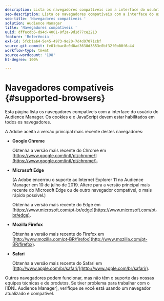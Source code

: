 ```yaml
---
description: Lista os navegadores compatíveis com a interface do usuário do Audience Manager. Os cookies e o JavaScript devem estar habilitados em todos os navegadores.
seo-description: Lista os navegadores compatíveis com a interface do usuário do Audience Manager. Os cookies e o JavaScript devem estar habilitados em todos os navegadores.
seo-title: 'Navegadores compatíveis '
solution: Audience Manager
title: 'Navegadores compatíveis '
uuid: dffecdb5-d94d-4001-8f2a-9d1d77ce2213
feature: 'Referência '
exl-id: 5fcb1a64-5e45-4973-9e20-7d4d07071cbf
source-git-commit: fe01ebac8c0d0ad3630d3853e0bf32f0b00f6a44
workflow-type: tm+mt
source-wordcount: '198'
ht-degree: 100%

---
```


# Navegadores compatíveis {#supported-browsers}

Esta página lista os navegadores compatíveis com a interface do usuário do Audience Manager. Os cookies e o JavaScript devem estar habilitados em todos os navegadores.

<!-- 

c_supported_browsers.xml

 -->

A Adobe aceita a versão principal mais recente destes navegadores:

* **Google Chrome**

   Obtenha a versão mais recente do Chrome em [https://www.google.com/intl/pt/chrome/](https://www.google.com/intl/pt/chrome/).

* **Microsoft Edge**

   (A Adobe encerrou o suporte ao Internet Explorer 11 no Audience Manager em 10 de julho de 2019. Altere para a versão principal mais recente do Microsoft Edge ou de outro navegador compatível, o mais rápido possível.)

   Obtenha a versão mais recente do Edge em [https://www.microsoft.com/pt-br/edge](https://www.microsoft.com/pt-br/edge).

* **Mozilla Firefox**

   Obtenha a versão mais recente do Firefox em [http://www.mozilla.com/pt-BR/firefox](http://www.mozilla.com/pt-BR/firefox).

* **Safari**

   Obtenha a versão mais recente do Safari em [http://www.apple.com/br/safari/](http://www.apple.com/br/safari/).

Outros navegadores podem funcionar, mas não têm o suporte das nossas equipes técnicas e de produtos. Se tiver problema para trabalhar com o [!DNL Audience Manager], verifique se você está usando um navegador atualizado e compatível.
